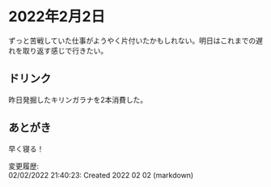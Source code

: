 # 2022年2月2日

ずっと苦戦していた仕事がようやく片付いたかもしれない。明日はこれまでの遅れを取り返す感じで行きたい。

## ドリンク

昨日発掘したキリンガラナを2本消費した。

## あとがき

早く寝る！

変更履歴:  
02/02/2022 21:40:23: Created 2022 02 02 (markdown)  
